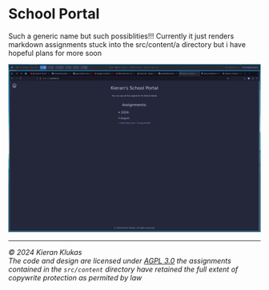 # School Portal

Such a generic name but such possiblities!!! Currently it just renders markdown assignments stuck into the src/content/a directory but i have hopeful plans for more soon

![scrennshot of the website](.github/images/ss.png)

---

*© 2024 Kieran Klukas*  
*The code and design are licensed under [AGPL 3.0](LICENSE.md)*
*the assignments contained in the `src/content` directory have retained the full extent of copywrite protection as permited by law*